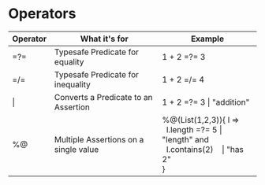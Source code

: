 # Operators

| Operator  | What it's for | Example |
| ------------- | ------------- | ------------- |
| =?=  | Typesafe Predicate for equality  | 1 + 2 =?= 3 |
| =/=  | Typesafe Predicate for inequality  | 1 + 2 =/= 4 |
| \\|   | Converts a Predicate to an Assertion | 1 + 2 =?= 3 \\| "addition" |
| %@  | Multiple Assertions on a single value | %@(List(1,2,3)){ l => <br> &nbsp;&nbsp;l.length =?= 5 \\| "length" and <br>&nbsp;&nbsp;l.contains(2) &nbsp;&nbsp;&nbsp;\\| "has 2" <br>} |